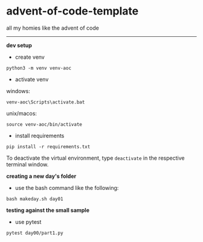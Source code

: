 # advent-of-code-template

all my homies like the advent of code

---

**dev setup**

- create venv

```
python3 -m venv venv-aoc
```

- activate venv

windows:

```
venv-aoc\Scripts\activate.bat
```

unix/macos:

```
source venv-aoc/bin/activate
```

- install requirements

```
pip install -r requirements.txt
```

To deactivate the virtual environment, type `deactivate` in the respective terminal window.

**creating a new day's folder**

- use the bash command like the following:

```
bash makeday.sh day01
```

**testing against the small sample**

- use pytest

```
pytest day00/part1.py
```
